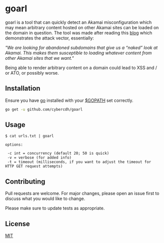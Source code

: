 # goarl

goarl is a tool that can quickly detect an Akamai misconfiguration which may mean arbitrary content hosted on other Akamai sites can be loaded on the domain in question. The tool was made after reading this [blog](https://warandcode.com/post/akamai-arl-hack/) which demonstrates the attack vector, essentially:

*"We are looking for abandoned subdomains that give us a “naked” look at Akamai. This makes them susceptible to loading whatever content from other Akamai sites that we want."*

Being able to render arbitrary content on a domain could lead to XSS and / or ATO, or possibly worse.

## Installation

Ensure you have [go](https://golang.org/doc/install) installed with your [$GOPATH](https://golang.org/doc/gopath_code) set correctly. 

```bash
go get -u github.com/cybercdh/goarl
```

## Usage

```text
$ cat urls.txt | goarl

options:

 -c int = concurrency (default 20; 50 is quick)
 -v = verbose (for added info)
 -t = timeout (milliseconds, if you want to adjust the timeout for HTTP GET request attempts)
```

## Contributing
Pull requests are welcome. For major changes, please open an issue first to discuss what you would like to change.

Please make sure to update tests as appropriate.

## License
[MIT](https://choosealicense.com/licenses/mit/)